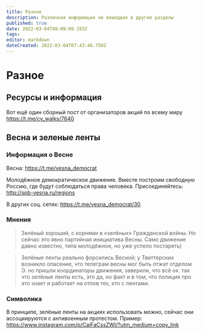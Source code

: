 ```yaml
---
title: Разное
description: Различная информация не вошедшая в другие разделы
published: true
date: 2022-03-04T08:09:09.193Z
tags: 
editor: markdown
dateCreated: 2022-03-04T07:43:46.750Z
---
```


# Разное

## Ресурсы и информация
Вот ещё один сборный пост от организаторов акций по всему миру https://t.me/cy_walks/7640

## Весна и зеленые ленты
### Информация о Весне
Весна: https://t.me/vesna_democrat

Молодёжное демократическое движение. Вместе построим свободную Россию, где будут соблюдаться права человека. Присоединяйтесь: http://spb-vesna.ru/regions

В других соц. сетях: https://t.me/vesna_democrat/30

### Мнения

> Зелёный хороший,  с корнями в «зелёных» Гражданской войны. Но сейчас это явно партийная инициатива Весны. Само движение давно известно, типа молодёжное, но уже успело постареть)

> Зелёные ленты реально форсились Весной; у Твиттерских возникло опасение, что телеграм весны мог быть отжат отделом Э. но пришли координаторы движения, заверили, что всё ок. так что зелёные ленты есть, это да, но факт и в том, что полиция про это знает и работает на отлов тех, кто с лентами.


### Символика

В принципе, зелёные ленты на акциях использовать можно, сейчас они ассоциируются с антивоенным протестом. Пример: https://www.instagram.com/p/CaiFaCssZWI/?utm_medium=copy_link

